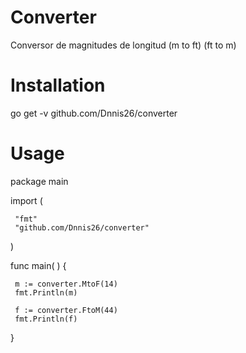 # Converter
Conversor de magnitudes de longitud (m to ft) (ft to m)

# Installation
 go get -v github.com/Dnnis26/converter

# Usage

 package main

 import (

	 "fmt"
	 "github.com/Dnnis26/converter"

 )

 func main( ) {

	 m := converter.MtoF(14)
	 fmt.Println(m)

	 f := converter.FtoM(44)
	 fmt.Println(f)

 }
